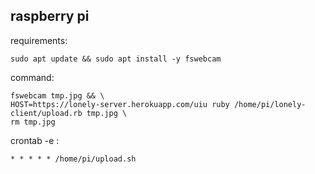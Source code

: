 ## raspberry pi
requirements:

```
sudo apt update && sudo apt install -y fswebcam
```

command:

```
fswebcam tmp.jpg && \
HOST=https://lonely-server.herokuapp.com/uiu ruby /home/pi/lonely-client/upload.rb tmp.jpg \
rm tmp.jpg
```

crontab -e :

```
* * * * * /home/pi/upload.sh
```
